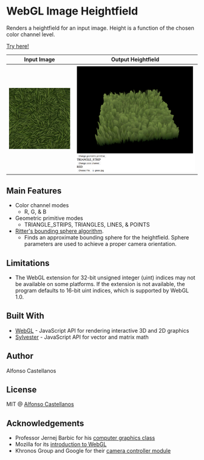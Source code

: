 # WebGL Image Heightfield

Renders a heightfield for an input image. Height is a function of the chosen color channel level.

[Try here!](https://trulyfonz.github.io/webgl_heightfield/)

Input Image                | Output Heightfield
:-------------------------:|:-------------------------:
![](grass.jpg)  |  ![](heightfield.png)


## Main Features
* Color channel modes
  * R, G, & B
* Geometric primitive modes
  * TRIANGLE_STRIPS, TRIANGLES, LINES, & POINTS
* [Ritter's bounding sphere algorithm](https://en.wikipedia.org/wiki/Bounding_sphere#Ritter.27s_bounding_sphere).
  * Finds an approximate bounding sphere for the heightfield. Sphere parameters are used to achieve a proper camera orientation.

## Limitations
* The WebGL extension for 32-bit unsigned integer (uint) indices may not be available on some platforms. If the extension is not available, the program defaults to 16-bit uint indices, which is supported by WebGL 1.0.

## Built With
* [WebGL](https://developer.mozilla.org/en-US/docs/Web/API/WebGL_API) - JavaScript API for rendering interactive 3D and 2D graphics
* [Sylvester](http://sylvester.jcoglan.com/) - JavaScript API for vector and matrix math

## Author
Alfonso Castellanos

## License
MIT @ [Alfonso Castellanos](https://github.com/TrulyFonz)

## Acknowledgements
* Professor Jernej Barbic for his [computer graphics class](http://www-bcf.usc.edu/~jbarbic/cs420-s17/)
* Mozilla for its [introduction to WebGL](https://developer.mozilla.org/en-US/docs/Web/API/WebGL_API/Tutorial/Getting_started_with_WebGL)
* Khronos Group and Google for their [camera controller module](https://github.com/KhronosGroup/WebGL/blob/master/sdk/demos/google/resources/cameracontroller.js)
